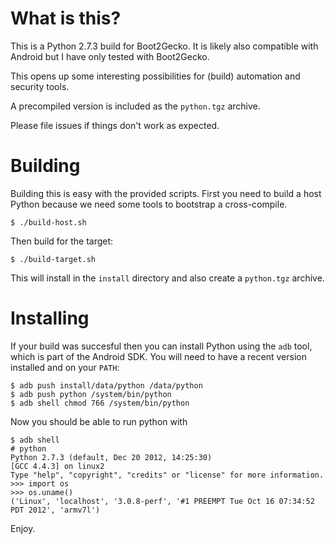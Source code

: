 What is this?
=============

This is a Python 2.7.3 build for Boot2Gecko. It is likely also compatible with Android but I have only tested with Boot2Gecko.

This opens up some interesting possibilities for (build) automation and security tools.

A precompiled version is included as the `python.tgz` archive.

Please file issues if things don't work as expected.

Building
========

Building this is easy with the provided scripts. First you need to build a host Python because we need some tools to bootstrap a cross-compile.

```
$ ./build-host.sh
```

Then build for the target:

```
$ ./build-target.sh
```

This will install in the `install` directory and also create a `python.tgz` archive.

Installing
==========

If your build was succesful then you can install Python using the `adb` tool, which is part of the Android SDK. You will need to have a recent version installed and on your `PATH`:

```
$ adb push install/data/python /data/python
$ adb push python /system/bin/python
$ adb shell chmod 766 /system/bin/python
```

Now you should be able to run python with

```
$ adb shell
# python
Python 2.7.3 (default, Dec 20 2012, 14:25:30) 
[GCC 4.4.3] on linux2
Type "help", "copyright", "credits" or "license" for more information.
>>> import os
>>> os.uname()
('Linux', 'localhost', '3.0.8-perf', '#1 PREEMPT Tue Oct 16 07:34:52 PDT 2012', 'armv7l')
```

Enjoy.

